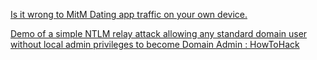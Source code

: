 
[Is it wrong to MitM Dating app traffic on your own device.](https://old.reddit.com/r/hacking/comments/15sn0ks/is_it_wrong_to_mitm_dating_app_traffic_on_your/)

[Demo of a simple NTLM relay attack allowing any standard domain user without local admin privileges to become Domain Admin : HowToHack](https://old.reddit.com/r/HowToHack/comments/xplwef/demo_of_a_simple_ntlm_relay_attack_allowing_any)
